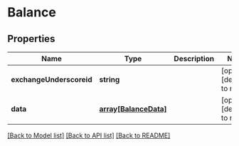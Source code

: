 # Balance

## Properties
Name | Type | Description | Notes
------------ | ------------- | ------------- | -------------
**exchangeUnderscoreid** | **string** |  | [optional] [default to null]
**data** | [**array[BalanceData]**](BalanceData.md) |  | [optional] [default to null]

[[Back to Model list]](../README.md#documentation-for-models) [[Back to API list]](../README.md#documentation-for-api-endpoints) [[Back to README]](../README.md)



